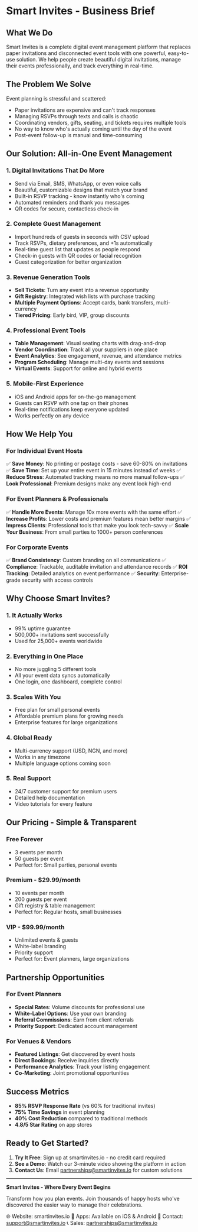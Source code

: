 # Smart Invites - Business Brief

## What We Do
Smart Invites is a complete digital event management platform that replaces paper invitations and disconnected event tools with one powerful, easy-to-use solution. We help people create beautiful digital invitations, manage their events professionally, and track everything in real-time.

## The Problem We Solve
Event planning is stressful and scattered:
- Paper invitations are expensive and can't track responses
- Managing RSVPs through texts and calls is chaotic
- Coordinating vendors, gifts, seating, and tickets requires multiple tools
- No way to know who's actually coming until the day of the event
- Post-event follow-up is manual and time-consuming

## Our Solution: All-in-One Event Management

### 1. **Digital Invitations That Do More**
- Send via Email, SMS, WhatsApp, or even voice calls
- Beautiful, customizable designs that match your brand
- Built-in RSVP tracking - know instantly who's coming
- Automated reminders and thank you messages
- QR codes for secure, contactless check-in

### 2. **Complete Guest Management**
- Import hundreds of guests in seconds with CSV upload
- Track RSVPs, dietary preferences, and +1s automatically
- Real-time guest list that updates as people respond
- Check-in guests with QR codes or facial recognition
- Guest categorization for better organization

### 3. **Revenue Generation Tools**
- **Sell Tickets**: Turn any event into a revenue opportunity
- **Gift Registry**: Integrated wish lists with purchase tracking
- **Multiple Payment Options**: Accept cards, bank transfers, multi-currency
- **Tiered Pricing**: Early bird, VIP, group discounts

### 4. **Professional Event Tools**
- **Table Management**: Visual seating charts with drag-and-drop
- **Vendor Coordination**: Track all your suppliers in one place
- **Event Analytics**: See engagement, revenue, and attendance metrics
- **Program Scheduling**: Manage multi-day events and sessions
- **Virtual Events**: Support for online and hybrid events

### 5. **Mobile-First Experience**
- iOS and Android apps for on-the-go management
- Guests can RSVP with one tap on their phones
- Real-time notifications keep everyone updated
- Works perfectly on any device

## How We Help You

### For Individual Event Hosts
✅ **Save Money**: No printing or postage costs - save 60-80% on invitations
✅ **Save Time**: Set up your entire event in 15 minutes instead of weeks
✅ **Reduce Stress**: Automated tracking means no more manual follow-ups
✅ **Look Professional**: Premium designs make any event look high-end

### For Event Planners & Professionals
✅ **Handle More Events**: Manage 10x more events with the same effort
✅ **Increase Profits**: Lower costs and premium features mean better margins
✅ **Impress Clients**: Professional tools that make you look tech-savvy
✅ **Scale Your Business**: From small parties to 1000+ person conferences

### For Corporate Events
✅ **Brand Consistency**: Custom branding on all communications
✅ **Compliance**: Trackable, auditable invitation and attendance records
✅ **ROI Tracking**: Detailed analytics on event performance
✅ **Security**: Enterprise-grade security with access controls

## Why Choose Smart Invites?

### 1. **It Actually Works**
- 99% uptime guarantee
- 500,000+ invitations sent successfully
- Used for 25,000+ events worldwide

### 2. **Everything in One Place**
- No more juggling 5 different tools
- All your event data syncs automatically
- One login, one dashboard, complete control

### 3. **Scales With You**
- Free plan for small personal events
- Affordable premium plans for growing needs
- Enterprise features for large organizations

### 4. **Global Ready**
- Multi-currency support (USD, NGN, and more)
- Works in any timezone
- Multiple language options coming soon

### 5. **Real Support**
- 24/7 customer support for premium users
- Detailed help documentation
- Video tutorials for every feature

## Our Pricing - Simple & Transparent

### Free Forever
- 3 events per month
- 50 guests per event
- Perfect for: Small parties, personal events

### Premium - $29.99/month
- 10 events per month
- 200 guests per event
- Gift registry & table management
- Perfect for: Regular hosts, small businesses

### VIP - $99.99/month
- Unlimited events & guests
- White-label branding
- Priority support
- Perfect for: Event planners, large organizations

## Partnership Opportunities

### For Event Planners
- **Special Rates**: Volume discounts for professional use
- **White-Label Options**: Use your own branding
- **Referral Commissions**: Earn from client referrals
- **Priority Support**: Dedicated account management

### For Venues & Vendors
- **Featured Listings**: Get discovered by event hosts
- **Direct Bookings**: Receive inquiries directly
- **Performance Analytics**: Track your listing engagement
- **Co-Marketing**: Joint promotional opportunities

## Success Metrics
- **85% RSVP Response Rate** (vs 60% for traditional invites)
- **75% Time Savings** in event planning
- **40% Cost Reduction** compared to traditional methods
- **4.8/5 Star Rating** on app stores

## Ready to Get Started?

1. **Try It Free**: Sign up at smartinvites.io - no credit card required
2. **See a Demo**: Watch our 3-minute video showing the platform in action
3. **Contact Us**: Email partnerships@smartinvites.io for custom solutions

---

**Smart Invites - Where Every Event Begins**

Transform how you plan events. Join thousands of happy hosts who've discovered the easier way to manage their celebrations.

🌐 Website: smartinvites.io
📱 Apps: Available on iOS & Android
📧 Contact: support@smartinvites.io
📞 Sales: partnerships@smartinvites.io